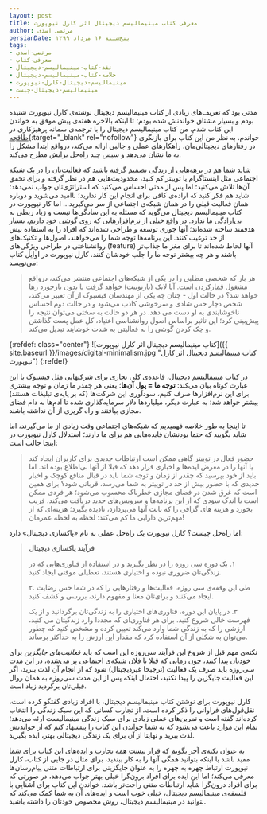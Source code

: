 ```yaml
---
layout: post
title: معرفی کتاب مینیمالیسم دیجیتال اثر کارل نیوپورت
author: مرتضی اسدی
persianDate: پنج‌شنبه ۱۶ مرداد ۱۳۹۹
tags:
- مرتضی-اسدی
- معرفی-کتاب
- نقد-کتاب-مینیمالیسم-دیجیتال
- خلاصه-کتاب-مینیمالیسم-دیجیتال
- مینیمالیسم-دیجیتال-کارل-نیوپورت
- مینیمالیسم-دیجیتال-چیست
---
```


مدتی بود که تعریف‌های زیادی از کتاب مینیمالیسم دیجیتال نوشته‌ی کارل نیوپورت شنیده بودم و بسیار مشتاق خواندنش شده بودم؛ تا اینکه بالاخره هفته‌ی پیش موفق به خواندن این کتاب شدم. من کتاب مینیمالیسم دیجیتال را با ترجمه‌ی سمانه پرهیزکاری در [طاقچه](https://taaghche.com/book/61512/){:target="_blank" rel="nofollow"} خواندم. به نظر من این کتاب برای بازنگری در رفتارهای دیجیتالی‌مان، راهکارهای عملی و جالبی ارائه می‌کند، درواقع ابتدا مشکل را به ما نشان می‌دهد و سپس چند راه‌حل برایش مطرح می‌کند.



شاید شما هم در برهه‌هایی از زندگی تصمیم گرفته باشید که فعالیت‌تان را در یک شبکه اجتماعی مثل اینستاگرام یا توییتر کم کنید، محدودیت‌هایی هم در نظر گرفته و برای تحقق آن‌ها تلاش می‌کنید؛ اما پس از مدتی احساس می‌کنید که استراتژی‌تان جواب نمی‌دهد؛ شاید هم فکر کنید که اراده‌ی کافی برای انجام این کار ندارید؛ ناامید می‌شوید و دوباره همان فعالیت قبلی را در همان شبکه‌ی اجتماعی از سر می‌گیرید... اما کار نیوپورت در کتاب مینیمالیسم دیجیتال می‌گوید که مسئله به این سادگی‌ها نیست و زیاد ربطی به بی‌ارادگی ما ندارد. در واقع خیلی از نرم‌افزارهایی که روی گوشی خود داریم، بسیار هدفمند ساخته شده‌اند؛ آنها جوری توسعه و طراحی شده‌اند که افراد را به استفاده بیش از حد ترغیب کنند. این برنامه‌ها توجه شما را می‌خواهند، اصول‌ها و تکنیک‌های روانشناختی در طراحی ویژگی‌های (feature) آنها لحاظ شده‌اند تا برای مغز ما جذاب‌تر باشند و هر چه بیشتر توجه ما را جلب خودشان کنند. کارل نیوپورت در اوایل کتاب می‌نویسد:

> هر بار که شخصی مطلبی را در یکی از شبکه‌های اجتماعی منتشر می‌کند، درواقع مشغول قمارکردن است. آیا لایک (بازتوییت) خواهد گرفت یا بدون بازخورد رها خواهد شد؟ در حالت اول - چنان چه یکی از مهندسان فیسبوک از آن تعبیر می‌کند، شخص دچار حس شادی و سرخوشی کاذب می‌شود و در حالت دوم احساس ناخوشایندی به او دست می دهد. در هر دو حالت به سختی می‌توان نتیجه را پیش‌بینی کرد؛ این تاثیر براساس اصول روانشناسی اعتیاد، کلِ عملِ پست گذاشتن و چک کردنِ گوشی را به فعالیتی به شدت خوشایند تبدیل می‌کند.


{:refdef: class="center"}
![کتاب مینیمالیسم دیجیتال اثر کارل نیوپورت]({{ site.baseurl }}/images/digital-minimalism.jpg "کتاب مینیمالیسم دیجیتال اثر کارل نیوپورت")
{:refdef}


در کتاب مینیمالیسم دیجیتال، قاعده‌ی کلی تجاری برای شرکتهایی مثل فیسبوک با این عبارت کوتاه بیان می‌کند: **توجه ما = پول آن‌ها**؛ یعنی هر چقدر ما زمان و توجه بیشتری برای این نرم‌افزارها صرف کنیم، سودآوری این شرکت‌ها (که بر پایه‌ی تبلیغات هستند) بیشتر خواهد شد؛ به عبارت دیگر، میلیاردها دلار سرمایه‌گذاری شده تا آدم‌ها به دام فضای مجازی بیافتند و راه گریزی از آن نداشته باشند.

تا اینجا به طور خلاصه فهمیدیم که شبکه‌های اجتماعی وقت زیادی از ما می‌گیرند، اما شاید بگویید که حتما بودنشان فایده‌هایی هم برای ما دارند؛ استدلال کارل نیوپورت در اینجا جالب است:

> حضور فعال در توییتر گاهی ممکن است ارتباطات جدیدی برای کاربران ایجاد کند یا آنها را در معرض ایده‌ها و اخباری قرار دهد که قبلا از آنها بی‌اطلاع بوده اند. اما باید از خود بپرسید که چقدر از زمان و توجه شما باید در قبال منافع کوچک و اخبار جدیدی که با حضور بیش از حد در توییتر به شما می‌رسد، قربانی شود؟ برای همین است که غرق شدن در فضای مجازی خطرناک محسوب می‌شود؛ هر فردی ممکن است با اندک سودی که از این برنامه‌ها و سرویس‌های جدید دریافت می‌کند، فریب بخورد و هزینه های گزافی را که بابت آنها می‌پردازد، نادیده بگیرد؛ هزینه‌ای که از مهم‌ترین دارایی ما کم می‌کند: لحظه به لحظه عمرمان!

اما راه‌حل چیست؟ کارل نیوپورت یک راه‌حل عملی به نام «پاکسازی دیجیتال» دارد:

> **فرآیند پاکسازی دیجیتال**
>
> ١. یک دوره سی روزه را در نظر بگیرید و در استفاده از فناوری‌هایی که در زندگی‌تان ضروری نبوده و اختیاری هستند، تعطیلی موقتی ایجاد کنید.
>
> ۲. طی این وقفه‌ی سی روزه، فعالیت‌ها و رفتارهایی را که در شما حس رضایت ایجاد می‌کنند و برای‌تان معنا و مفهوم دارند، بررسی و کشف کنید.
>
> ٣. در پایان این دوره، فناوری‌های اختیاری را به زندگی‌تان برگردانید و از یک فهرست خالی شروع کنید. برای هر فناوری‌ای که مجددا وارد زندگیتان می کنید، ارزشی را که به زندگی شما وارد می‌کند تعیین کرده و مشخص کنید که چطور می‌توان به شکلی از آن استفاده کرد که مقدار این ارزش را به حداکثر برساند.


نکته‌ی مهم قبل از شروع این فرآیند سی‌روزه این است که باید *فعالیت‌های جایگزین* برای خودتان پیدا کنید، چون زمانی که قبلا با فلان شبکه‌ی اجتماعی پر می‌شده، در این مدت سی‌روزه باید صرف یک فعالیت (ترجیحا غیردیجیتال) شود که از انجام آن لذت ببرید، اگر این فعالیت جایگزین را پیدا نکنید، احتمال اینکه پس از این مدت سی‌روزه به همان روال قبلی‌تان برگردید زیاد است.

کارل نیوپورت برای نوشتن کتاب مینیمالیسم دیجیتال، با افراد زیادی گفتگو کرده است، نقل‌قول‌های فراوانی را ذکر کرده است، از تجارب کسانی که این سبک زندگی را انتخاب کرده‌اند گفته است و تمرین‌های عملی زیادی برای سبک زندگی مینیمالیست ارئه می‌دهد؛ تمام این موارد باعث می‌شود که به شما خواندن این کتاب را پیشنهاد کنم که از خواندنش لذت ببرید و نهایتا از آن برای یک زندگی دیجیتالی بهتر، ایده بگیرید.

به عنوان نکته‌ی آخر بگویم که قرار نیست همه تجارب و ایده‌های این کتاب برای شما مفید باشد یا اینکه بتوانید همگی آنها را به کار ببندید، برای مثال در جایی از کتاب، کارل نیوپورت ارتباط چهره به چهره را به عنوان جایگزینی برای ارتباطات متنی پیام‌رسان‌ها معرفی می‌کند؛ اما این ایده برای افراد برون‌گرا خیلی بهتر جواب می‌دهد، در صورتی که برای افراد درون‌گرا شاید ارتباطات متنی راحت‌تر باشد. خواندن این کتاب برای آشنایی با فلسفه‌ی مینیمالیسم دیجیتال، خیلی خوب است و ایده‌های آن به شما کمک می‌کند که بتوانید در مینیمالیسم دیجیتال، روش مخصوص خودتان را داشته باشید.
